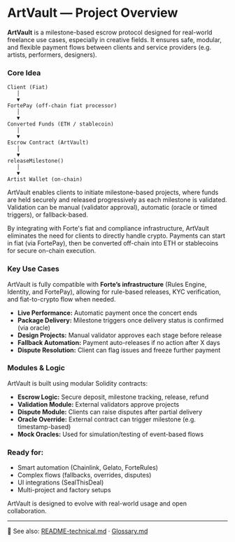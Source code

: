 # ArtVault — Project Overview

**ArtVault** is a milestone-based escrow protocol designed for real-world freelance use cases, especially in creative fields. It ensures safe, modular, and flexible payment flows between clients and service providers (e.g. artists, performers, designers).

### Core Idea

```
Client (Fiat)
   │
   ▼
FortePay (off-chain fiat processor)
   │
   ▼
Converted Funds (ETH / stablecoin)
   │
   ▼
Escrow Contract (ArtVault)
   │
   ▼
releaseMilestone()
   │
   ▼
Artist Wallet (on-chain)
```

ArtVault enables clients to initiate milestone-based projects, where funds are held securely and released progressively as each milestone is validated. Validation can be manual (validator approval), automatic (oracle or timed triggers), or fallback-based.

By integrating with Forte's fiat and compliance infrastructure, ArtVault eliminates the need for clients to directly handle crypto. Payments can start in fiat (via FortePay), then be converted off-chain into ETH or stablecoins for secure on-chain execution.

### Key Use Cases

ArtVault is fully compatible with **Forte’s infrastructure** (Rules Engine, Identity, and FortePay), allowing for rule-based releases, KYC verification, and fiat-to-crypto flow when needed.

* **Live Performance:** Automatic payment once the concert ends
* **Package Delivery:** Milestone triggers once delivery status is confirmed (via oracle)
* **Design Projects:** Manual validator approves each stage before release
* **Fallback Automation:** Payment auto-releases if no action after X days
* **Dispute Resolution:** Client can flag issues and freeze further payment

### Modules & Logic

ArtVault is built using modular Solidity contracts:

* **Escrow Logic:** Secure deposit, milestone tracking, release, refund
* **Validation Module:** External validators approve projects
* **Dispute Module:** Clients can raise disputes after partial delivery
* **Oracle Override:** External contract can trigger milestone (e.g. timestamp-based)
* **Mock Oracles:** Used for simulation/testing of event-based flows

### Ready for:

* Smart automation (Chainlink, Gelato, ForteRules)
* Complex flows (fallbacks, overrides, disputes)
* UI integrations (SealThisDeal)
* Multi-project and factory setups

ArtVault is designed to evolve with real-world usage and open collaboration.

---

📎 See also: [README-technical.md](./README-technical.md) · [Glossary.md](./Glossary.md)
